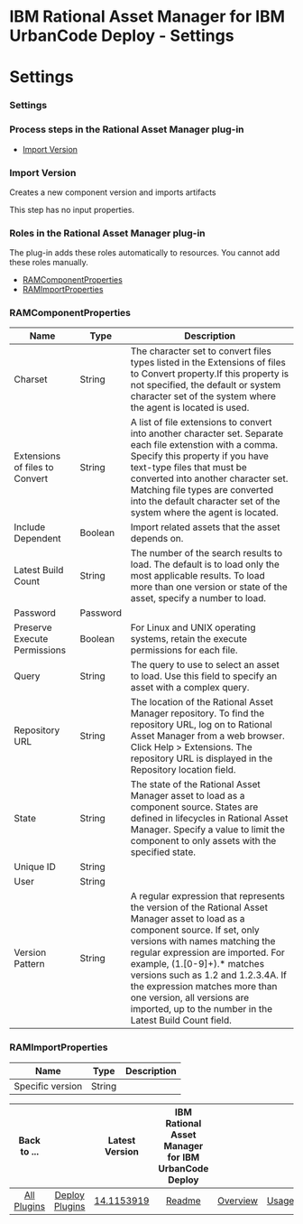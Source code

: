 
IBM Rational Asset Manager for IBM UrbanCode Deploy - Settings
==============================================================

# Settings


### Settings




### Process steps in the Rational Asset Manager plug-in

* [Import Version](#import_version)


### Import Version

Creates a new component version and imports artifacts

This step has no input properties.


### Roles in the Rational Asset Manager plug-in

The plug-in adds these roles automatically to resources. You cannot add these roles manually.


* [RAMComponentProperties](#ramcomponentproperties_role)
* [RAMImportProperties](#ramimportproperties_role)


### RAMComponentProperties


| Name | Type | Description |
| --- | --- | --- |
| Charset | String | The character set to convert files types listed in the Extensions of files to Convert property.If this property is not specified, the default or system character set of the system where the agent is located is used. |
| Extensions of files to Convert | String | A list of file extensions to convert into another character set. Separate each file extenstion with a comma. Specify this property if you have text-type files that must be converted into another character set. Matching file types are converted into the default character set of the system where the agent is located. |
| Include Dependent | Boolean | Import related assets that the asset depends on. |
| Latest Build Count | String | The number of the search results to load. The default is to load only the most applicable results. To load more than one version or state of the asset, specify a number to load. |
| Password | Password |  |
| Preserve Execute Permissions | Boolean | For Linux and UNIX operating systems, retain the execute permissions for each file. |
| Query | String | The query to use to select an asset to load. Use this field to specify an asset with a complex query. |
| Repository URL | String | The location of the Rational Asset Manager repository. To find the repository URL, log on to Rational Asset Manager from a web browser. Click Help > Extensions. The repository URL is displayed in the Repository location field. |
| State | String | The state of the Rational Asset Manager asset to load as a component source. States are defined in lifecycles in Rational Asset Manager. Specify a value to limit the component to only assets with the specified state. |
| Unique ID | String |  |
| User | String |  |
| Version Pattern | String | A regular expression that represents the version of the Rational Asset Manager asset to load as a component source. If set, only versions with names matching the regular expression are imported. For example, (1\.[0-9]+).\* matches versions such as 1.2 and 1.2.3.4A. If the expression matches more than one version, all versions are imported, up to the number in the Latest Build Count field. |

### RAMImportProperties


| Name | Type | Description |
| --- | --- | --- |
| Specific version | String |  |



|Back to ...||Latest Version|IBM Rational Asset Manager for IBM UrbanCode Deploy ||||
| :---: | :---: | :---: | :---: | :---: | :---: | :---: |
|[All Plugins](../../index.md)|[Deploy Plugins](../README.md)|[14.1153919](https://raw.githubusercontent.com/UrbanCode/IBM-UCD-PLUGINS/main/files/RAMSourceConfig/ucd-RAMSourceConfig-14.1153919.zip)|[Readme](README.md)|[Overview](overview.md)|[Usage](usage.md)|[Downloads](downloads.md)|
